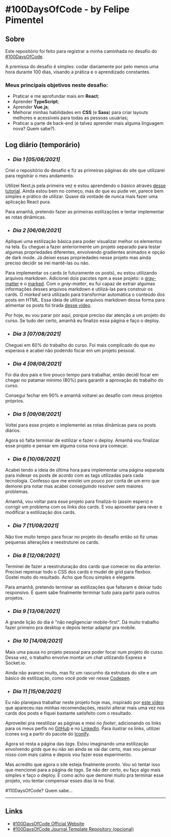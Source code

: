 # **#100DaysOfCode** - by Felipe Pimentel

## **Sobre**

Este repositório foi feito para registrar a minha caminhada no desafio do [#100DaysOfCode](https://www.100daysofcode.com).

A premissa do desafio é simples: codar diariamente por pelo menos uma hora durante 100 dias, visando a prática e o aprendizado constantes.

### Meus principais objetivos neste desafio:

* Praticar e me aprofundar mais em **React**;
* Aprender **TypeScript**;
* Aprender **Vue.js**;
* Melhorar minhas habilidades em **CSS** (e **Sass**) para criar layouts melhores e acessíveis para todas as pessoas usuárias;
* Praticar a parte de back-end (e talvez aprender mais alguma linguagem nova? Quem sabe?).

## **Log diário (temporário)**

* ### *Dia 1 [05/08/2021]*
Criei o repositório do desafio e fiz as primeiras páginas do site que utilizarei para registrar o meu andamento.

Utilizei Next.js pela primeira vez e estou aprendendo o básico através [desse tutorial](https://www.youtube.com/playlist?list=PL4cUxeGkcC9g9gP2onazU5-2M-AzA8eBw). Ainda estou bem no começo, mas do que eu pude ver, parece bem simples e prático de utilizar. Quase dá vontade de nunca mais fazer uma aplicação React pura.

Para amanhã, pretendo fazer as primeiras estilizações e tentar implementar as rotas dinâmicas.

* ### *Dia 2 [06/08/2021]*
Apliquei uma estilização básica para poder visualizar melhor os elementos na tela. Eu cheguei a fazer anteriormente um projeto separado para testar algumas propriedades diferentes, envolvendo gradientes animados e opção de dark mode. Já deixei essas propriedades nesse projeto mas ainda preciso decidir se irei mantê-las ou não.

Para implementar os cards (e futuramente os posts), eu estou utilizando arquivos markdown. Adicionei dois pacotes npm a esse projeto: o [gray-matter](https://www.npmjs.com/package/gray-matter) e o [marked](https://www.npmjs.com/package/marked). Com o *gray-matter*, eu fui capaz de extrair algumas informações desses arquivos markdown e utilizá-las para construir os cards. O *marked* será utilizado para transformar automática o conteúdo dos posts em HTML. Essa ideia de utilizar arquivos markdown dessa forma para alimentar os posts foi tirada [desse vídeo](https://www.youtube.com/watch?v=MrjeefD8sac).

Por hoje, eu vou parar por aqui, porque preciso dar atenção a um projeto do curso. Se tudo der certo, amanhã eu finalizo essa página e faço o deploy.

* ### *Dia 3 [07/08/2021]*
Cheguei em 60% do trabalho do curso. Foi mais complicado do que eu esperava e acabei não podendo focar em um projeto pessoal.

* ### *Dia 4 [08/08/2021]*
Foi dia dos pais e tive pouco tempo para trabalhar, então decidi focar em chegar no patamar mínimo (80%) para garantir a aprovação do trabalho do curso.

Consegui fechar em 90% e amanhã voltarei ao desafio com meus projetos próprios.

* ### *Dia 5 [09/08/2021]*
Voltei para esse projeto e implementei as rotas dinâmicas para os posts diários.

Agora só falta terminar de estilizar e fazer o deploy. Amanhã vou finalizar esse projeto e pensar em alguma coisa nova pra começar.

* ### *Dia 6 [10/08/2021]*
Acabei tendo a ideia de última hora para implementar uma página separada para indexar os posts de acordo com as tags utilizadas para cada tecnologia. Confesso que me enrolei um pouco por conta de um erro que demorei pra notar mas acabei conseguindo resolver sem maiores problemas.

Amanhã, vou voltar para esse projeto para finalizá-lo (assim espero) e corrigir um problema com os links dos cards. E vou aproveitar para rever e modificar a estilização dos cards.

* ### *Dia 7 [11/08/2021]*
Não tive muito tempo para focar no projeto do desafio então só fiz umas pequenas alterações e reestruturei os cards.

* ### *Dia 8 [12/08/2021]*
Terminei de fazer a reestruturação dos cards que comecei no dia anterior. Precisei repensar todo o CSS dos cards e mudei de grid para flexbox. Gostei muito do resultado. Acho que ficou simples e elegante.

Para amanhã, pretendo terminar as estilizações que faltaram e deixar tudo responsivo. E quem sabe finalmente terminar tudo para partir para outros projetos.

* ### *Dia 9 [13/08/2021]*
A grande lição do dia é "não negligenciar mobile-first". Dá muito trabalho fazer primeiro pra desktop e depois tentar adaptar pra mobile.

* ### *Dia 10 [14/08/2021]*
Mais uma pausa no projeto pessoal para poder focar num projeto do curso. Dessa vez, o trabalho envolve montar um chat utilizando Express e Socket.io.

Ainda não avancei muito, mas fiz um rascunho da estrutura do site e um básico de estilização, como você pode ver nesse [Codepen](https://codepen.io/felipepimentel/pen/PomgWZK).

* ### *Dia 11 [15/08/2021]*
Eu não planejava trabalhar neste projeto hoje mas, inspirado por [este vídeo](https://www.youtube.com/watch?v=k3YHfp8Bp_E) que apareceu nas minhas recomendações, resolvi alterar mais uma vez nos cards dos posts e fiquei bastante satisfeito com o resultado.

Aproveitei pra reestilizar as páginas e mexi no *footer*, adicionando os links para os meus perfis no [GitHub](https://github.com/felipe-pimentel) e no [LinkedIn](https://linkedin.com/in/felipe-pimentel-web-dev/). Para ilustrar os links, utilizei ícones svg a partir do pacote do [Iconify](https://iconify.design).

Agora só resta a página das *tags*. Estou imaginando uma estilização envolvendo *grids* que eu não sei ainda se vai dar certo, mas vou pensar nisso com mais calma e depois vou fazer esse experimento.

Mas acredito que agora o site esteja finalmente pronto. Vou só tentar isso que mencionei para a página de *tags*. Se não der certo, eu faço algo mais simples e faço o deploy. E como acho que demorei muito pra terminar esse projeto, vou tentar compensar esses dias lá no final.

#110DaysOfCode? Quem sabe...

---

## **Links**

* [#100DaysOfCode Official Website](https://www.100daysofcode.com)
* [#100DaysOfCode Journal Template Repository (opcional)](https://github.com/Kallaway/100-days-of-code)
